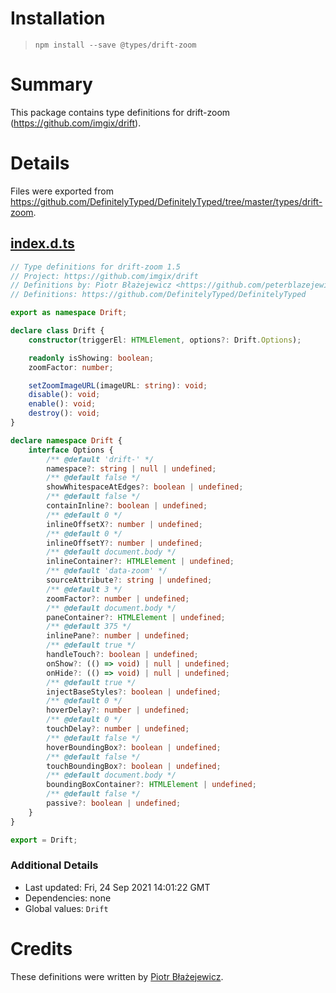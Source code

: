 # Installation
> `npm install --save @types/drift-zoom`

# Summary
This package contains type definitions for drift-zoom (https://github.com/imgix/drift).

# Details
Files were exported from https://github.com/DefinitelyTyped/DefinitelyTyped/tree/master/types/drift-zoom.
## [index.d.ts](https://github.com/DefinitelyTyped/DefinitelyTyped/tree/master/types/drift-zoom/index.d.ts)
````ts
// Type definitions for drift-zoom 1.5
// Project: https://github.com/imgix/drift
// Definitions by: Piotr Błażejewicz <https://github.com/peterblazejewicz>
// Definitions: https://github.com/DefinitelyTyped/DefinitelyTyped

export as namespace Drift;

declare class Drift {
    constructor(triggerEl: HTMLElement, options?: Drift.Options);

    readonly isShowing: boolean;
    zoomFactor: number;

    setZoomImageURL(imageURL: string): void;
    disable(): void;
    enable(): void;
    destroy(): void;
}

declare namespace Drift {
    interface Options {
        /** @default 'drift-' */
        namespace?: string | null | undefined;
        /** @default false */
        showWhitespaceAtEdges?: boolean | undefined;
        /** @default false */
        containInline?: boolean | undefined;
        /** @default 0 */
        inlineOffsetX?: number | undefined;
        /** @default 0 */
        inlineOffsetY?: number | undefined;
        /** @default document.body */
        inlineContainer?: HTMLElement | undefined;
        /** @default 'data-zoom' */
        sourceAttribute?: string | undefined;
        /** @default 3 */
        zoomFactor?: number | undefined;
        /** @default document.body */
        paneContainer?: HTMLElement | undefined;
        /** @default 375 */
        inlinePane?: number | undefined;
        /** @default true */
        handleTouch?: boolean | undefined;
        onShow?: (() => void) | null | undefined;
        onHide?: (() => void) | null | undefined;
        /** @default true */
        injectBaseStyles?: boolean | undefined;
        /** @default 0 */
        hoverDelay?: number | undefined;
        /** @default 0 */
        touchDelay?: number | undefined;
        /** @default false */
        hoverBoundingBox?: boolean | undefined;
        /** @default false */
        touchBoundingBox?: boolean | undefined;
        /** @default document.body */
        boundingBoxContainer?: HTMLElement | undefined;
        /** @default false */
        passive?: boolean | undefined;
    }
}

export = Drift;

````

### Additional Details
 * Last updated: Fri, 24 Sep 2021 14:01:22 GMT
 * Dependencies: none
 * Global values: `Drift`

# Credits
These definitions were written by [Piotr Błażejewicz](https://github.com/peterblazejewicz).
